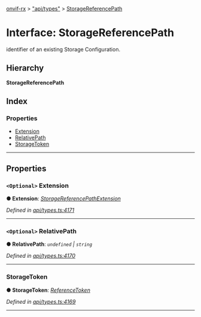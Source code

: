 [onvif-rx](../README.md) > ["api/types"](../modules/_api_types_.md) > [StorageReferencePath](../interfaces/_api_types_.storagereferencepath.md)

# Interface: StorageReferencePath

identifier of an existing Storage Configuration.

## Hierarchy

**StorageReferencePath**

## Index

### Properties

* [Extension](_api_types_.storagereferencepath.md#extension)
* [RelativePath](_api_types_.storagereferencepath.md#relativepath)
* [StorageToken](_api_types_.storagereferencepath.md#storagetoken)

---

## Properties

<a id="extension"></a>

### `<Optional>` Extension

**● Extension**: *[StorageReferencePathExtension](_api_types_.storagereferencepathextension.md)*

*Defined in [api/types.ts:4171](https://github.com/patrickmichalina/onvif-rx/blob/034e4d6/src/api/types.ts#L4171)*

___
<a id="relativepath"></a>

### `<Optional>` RelativePath

**● RelativePath**: *`undefined` \| `string`*

*Defined in [api/types.ts:4170](https://github.com/patrickmichalina/onvif-rx/blob/034e4d6/src/api/types.ts#L4170)*

___
<a id="storagetoken"></a>

###  StorageToken

**● StorageToken**: *[ReferenceToken](../modules/_api_types_.md#referencetoken)*

*Defined in [api/types.ts:4169](https://github.com/patrickmichalina/onvif-rx/blob/034e4d6/src/api/types.ts#L4169)*

___

